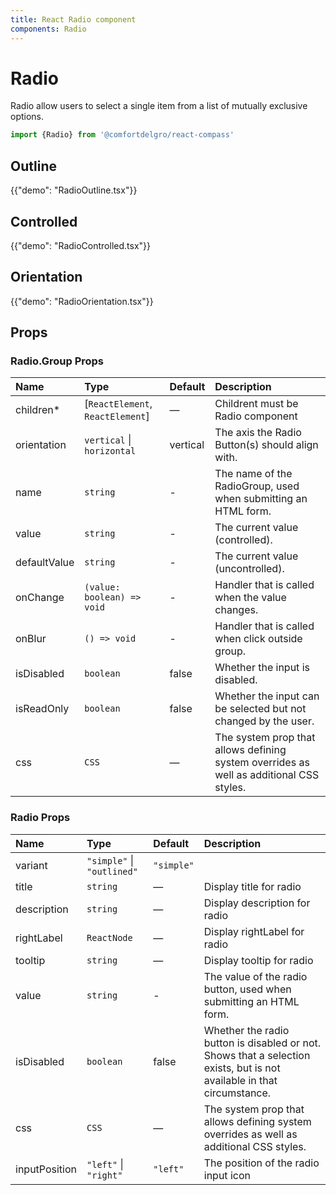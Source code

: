 ```yaml
---
title: React Radio component
components: Radio
---
```


# Radio

<p class="description">Radio allow users to select a single item from a list of mutually exclusive options.</p>


```jsx
import {Radio} from '@comfortdelgro/react-compass'
```

## Outline

{{"demo": "RadioOutline.tsx"}}

## Controlled

{{"demo": "RadioControlled.tsx"}}

## Orientation

{{"demo": "RadioOrientation.tsx"}}

## Props

### Radio.Group Props

| Name         | Type                             | Default  | Description                                                                             |
| :----------- | :------------------------------- | :------- | :-------------------------------------------------------------------------------------- |
| children\*   | [`ReactElement`, `ReactElement`] | —        | Childrent must be Radio component                                                       |
| orientation  | `vertical` \| `horizontal`       | vertical | The axis the Radio Button(s) should align with.                                         |
| name         | `string`                         | -        | The name of the RadioGroup, used when submitting an HTML form.                          |
| value        | `string`                         | -        | The current value (controlled).                                                         |
| defaultValue | `string`                         | -        | The current value (uncontrolled).                                                       |
| onChange     | `(value: boolean) => void`       | -        | Handler that is called when the value changes.                                          |
| onBlur       | `() => void`                     | -        | Handler that is called when click outside group.                                        |
| isDisabled   | `boolean`                        | false    | Whether the input is disabled.                                                          |
| isReadOnly   | `boolean`                        | false    | Whether the input can be selected but not changed by the user.                          |
| css          | `CSS`                            | —        | The system prop that allows defining system overrides as well as additional CSS styles. |

### Radio Props

| Name          | Type                                 | Default    | Description                                                                                                            |
| :------------ | :----------------------------------- | :--------- | :--------------------------------------------------------------------------------------------------------------------- |
| variant       | `"simple"` \| `"outlined"` | `"simple"` |                                                                                                                        |
| title         | `string`                             | —          | Display title for radio                                                                                                |
| description   | `string`                             | —          | Display description for radio                                                                                          |
| rightLabel    | `ReactNode`                          | —          | Display rightLabel for radio                                                                                           |
| tooltip       | `string`                             | —          | Display tooltip for radio                                                                                              |
| value         | `string`                             | -          | The value of the radio button, used when submitting an HTML form.                                                      |
| isDisabled    | `boolean`                            | false      | Whether the radio button is disabled or not. Shows that a selection exists, but is not available in that circumstance. |
| css           | `CSS`                                | —          | The system prop that allows defining system overrides as well as additional CSS styles.                                |
| inputPosition | `"left"` \| `"right"`                | `"left"`   | The position of the radio input icon                                                                                   |

